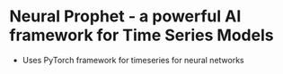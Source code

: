 # Neural Prophet - a powerful AI framework for Time Series Models

* Uses PyTorch framework for timeseries for neural networks
